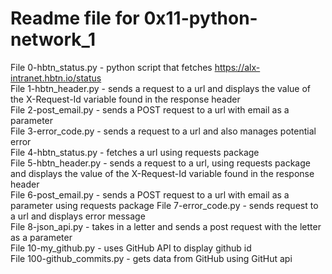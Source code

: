 # Readme file for 0x11-python-network_1
File 0-hbtn_status.py - python script that fetches https://alx-intranet.hbtn.io/status  
File 1-hbtn_header.py - sends a request to a url and displays the value of the X-Request-Id variable found in the response header  
File 2-post_email.py - sends a POST request to a url with email as a parameter  
File 3-error_code.py - sends a request to a url and also manages potential error  
File 4-hbtn_status.py - fetches a url using requests package  
File 5-hbtn_header.py - sends a request to a url, using requests package and displays the value of the X-Request-Id variable found in the response header  
File 6-post_email.py - sends a POST request to a url with email as a parameter using requests package 
File 7-error_code.py - sends request to a url and displays error message  
File 8-json_api.py - takes in a letter and sends a post request with the letter as a parameter  
File 10-my_github.py - uses GitHub API to display github id  
File 100-github_commits.py - gets data from GitHub using GitHut api  